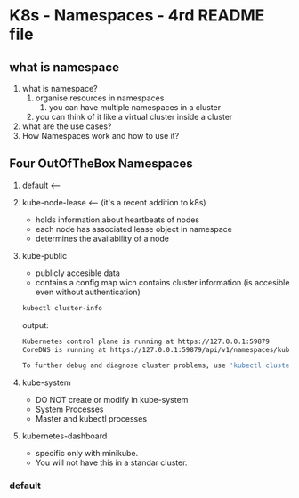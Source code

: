 # K8s - Namespaces - 4rd README file

## what is namespace

1. what is namespace?
    1. organise resources in namespaces
        1. you can have multiple namespaces in a cluster
    1. you can think of it like a virtual cluster inside  a cluster
1. what are the use cases?
1. How Namespaces work and how to use it?

## Four OutOfTheBox Namespaces

1. default <--
1. kube-node-lease <-- (it's a recent addition to k8s)
    - holds information about heartbeats of nodes
    - each node has associated lease object in namespace
    - determines the availability of a node
1. kube-public
    - publicly accesible data
    - contains a config map wich contains cluster information (is accesible even without authentication)

    ```sh
    kubectl cluster-info                                                                                      pwsh   100  14:44:53 
    ```

    output:

    ```sh
    Kubernetes control plane is running at https://127.0.0.1:59879
    CoreDNS is running at https://127.0.0.1:59879/api/v1/namespaces/kube-system/services/kube-dns:dns/proxy

    To further debug and diagnose cluster problems, use 'kubectl cluster-info dump'.
    ```

1. kube-system
    - DO NOT create or modify in kube-system
    - System Processes
    - Master and kubectl processes
1. kubernetes-dashboard
    - specific only with minikube.
    - You will not have this in a standar cluster.

### default
